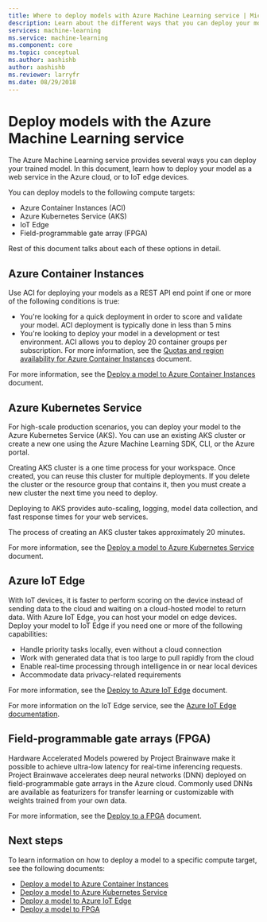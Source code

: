 ```yaml
---
title: Where to deploy models with Azure Machine Learning service | Microsoft Docs
description: Learn about the different ways that you can deploy your models into production using the Azure Machine Learning service.
services: machine-learning
ms.service: machine-learning
ms.component: core
ms.topic: conceptual
ms.author: aashishb
author: aashishb
ms.reviewer: larryfr
ms.date: 08/29/2018
---
```


# Deploy models with the Azure Machine Learning service

The Azure Machine Learning service provides several ways you can deploy your trained model. In this document, learn how to deploy your model as a web service in the Azure cloud, or to IoT edge devices.

You can deploy models to the following compute targets:

- Azure Container Instances (ACI)
- Azure Kubernetes Service (AKS)
- IoT Edge
- Field-programmable gate array (FPGA)

Rest of this document talks about each of these options in detail.

## Azure Container Instances

Use ACI for deploying your models as a REST API end point if one or more of the following conditions is true:
- You're looking for a quick deployment in order to score and validate your model. ACI deployment is typically done in less than 5 mins
- You're looking to deploy your model in a development or test environment. ACI allows you to deploy 20 container groups per subscription. For more information, see the [Quotas and region availability for Azure Container Instances](https://docs.microsoft.com/azure/container-instances/container-instances-quotas) document.

For more information, see the [Deploy a model to Azure Container Instances](how-to-deploy-to-aci.md) document.

## Azure Kubernetes Service

For high-scale production scenarios, you can deploy your model to the Azure Kubernetes Service (AKS). You can use an existing AKS cluster or create a new one using the Azure Machine Learning SDK, CLI, or the Azure portal.

Creating AKS cluster is a one time process for your workspace. Once created, you can reuse this cluster for multiple deployments. If you delete the cluster or the resource group that contains it, then you must create a new cluster the next time you need to deploy.

Deploying to AKS provides auto-scaling, logging, model data collection, and fast response times for your web services. 

The process of creating an AKS cluster takes approximately 20 minutes.

For more information, see the [Deploy a model to Azure Kubernetes Service](how-to-deploy-to-aks.md) document.

## Azure IoT Edge

With IoT devices, it is faster to perform scoring on the device instead of sending data to the cloud and waiting on a cloud-hosted model to return data. With Azure IoT Edge, you can host your model on edge devices. Deploy your model to IoT Edge if you need one or more of the following capabilities:
- Handle priority tasks locally, even without a cloud connection
- Work with generated data that is too large to pull rapidly from the cloud
- Enable real-time processing through intelligence in or near local devices
- Accommodate data privacy-related requirements 

For more information, see the [Deploy to Azure IoT Edge](https://docs.microsoft.com/azure/iot-edge/tutorial-deploy-machine-learning) document.

For more information on the IoT Edge service, see the [Azure IoT Edge documentation](https://docs.microsoft.com/azure/iot-edge/).

## Field-programmable gate arrays (FPGA)

Hardware Accelerated Models powered by Project Brainwave make it possible to achieve ultra-low latency for real-time inferencing requests. Project Brainwave accelerates deep neural networks (DNN) deployed on field-programmable gate arrays in the Azure cloud. Commonly used DNNs are available as featurizers for transfer learning or customizable with weights trained from your own data.

For more information, see the [Deploy to a FPGA](how-to-deploy-fpga-web-service.md) document.

## Next steps

To learn information on how to deploy a model to a specific compute target, see the following documents:

* [Deploy a model to Azure Container Instances](how-to-deploy-to-aci.md)
* [Deploy a model to Azure Kubernetes Service](how-to-deploy-to-aks.md)
* [Deploy a model to Azure IoT Edge](https://docs.microsoft.com/azure/iot-edge/tutorial-deploy-machine-learning)
* [Deploy a model to FPGA](how-to-deploy-fpga-web-service.md)
